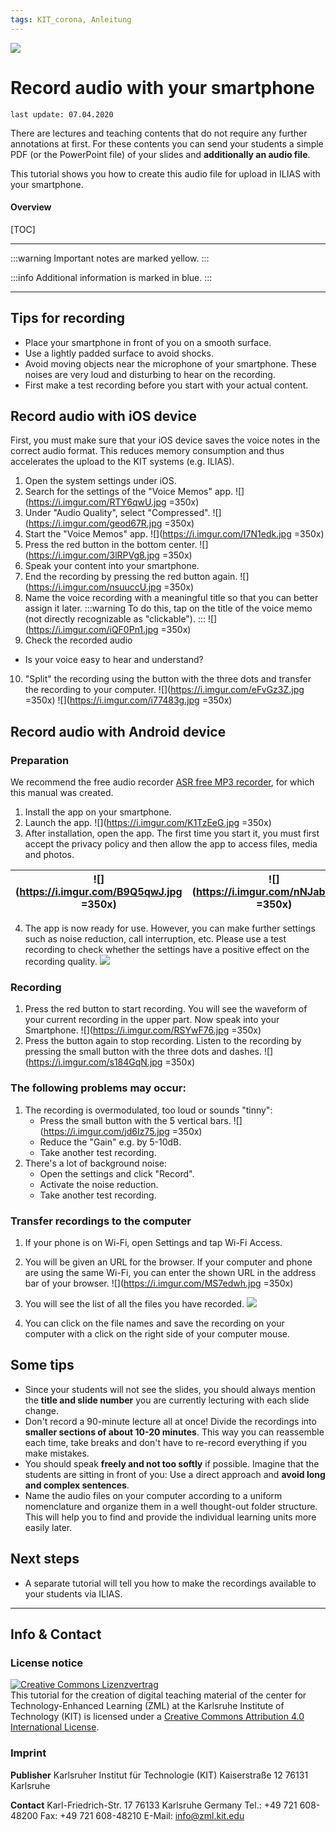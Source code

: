 ```yaml
---
tags: KIT_corona, Anleitung
---
```

![](https://i.imgur.com/eAg9Fgb.png)

# Record audio with your smartphone

```
last update: 07.04.2020
```
There are lectures and teaching contents that do not require any further annotations at first. For these contents you can send your students a simple PDF (or the PowerPoint file) of your slides and **additionally an audio file**.

This tutorial shows you how to create this audio file for upload in ILIAS with your smartphone. 

#### Overview
[TOC]


---

:::warning
Important notes are marked yellow.
:::

:::info
Additional information is marked in blue.
:::

---

## Tips for recording
* Place your smartphone in front of you on a smooth surface.
* Use a lightly padded surface to avoid shocks.
* Avoid moving objects near the microphone of your smartphone. These noises are very loud and disturbing to hear on the recording.
* First make a test recording before you start with your actual content.


## Record audio with iOS device
First, you must make sure that your iOS device saves the voice notes in the correct audio format. This reduces memory consumption and thus accelerates the upload to the KIT systems (e.g. ILIAS).

1. Open the system settings under iOS.
2. Search for the settings of the "Voice Memos" app.
![](https://i.imgur.com/RTY6qwU.jpg =350x)
3. Under "Audio Quality", select "Compressed".
![](https://i.imgur.com/geod67R.jpg =350x)
4. Start the "Voice Memos" app.
![](https://i.imgur.com/I7N1edk.jpg =350x)
5. Press the red button in the bottom center.
![](https://i.imgur.com/3lRPVg8.jpg =350x)
6. Speak your content into your smartphone.
7. End the recording by pressing the red button again.
![](https://i.imgur.com/nsuuccU.jpg =350x)
8. Name the voice recording with a meaningful title so that you can better assign it later.
:::warning
To do this, tap on the title of the voice memo (not directly recognizable as "clickable").
:::
![](https://i.imgur.com/iQF0Pn1.jpg =350x)
9. Check the recorded audio
* Is your voice easy to hear and understand?
10. "Split" the recording using the button with the three dots and transfer the recording to your computer.
![](https://i.imgur.com/eFvGz3Z.jpg =350x)
![](https://i.imgur.com/i77483g.jpg =350x)


## Record audio with Android device
### Preparation
We recommend the free audio recorder [ASR free MP3 recorder](https://play.google.com/store/apps/details?id=com.nll.asr), for which this manual was created.
1. Install the app on your smartphone.
2. Launch the app.
![](https://i.imgur.com/K1TzEeG.jpg =350x)
3. After installation, open the app. The first time you start it, you must first accept the privacy policy and then allow the app to access files, media and photos.

|![](https://i.imgur.com/B9Q5qwJ.jpg =350x)|![](https://i.imgur.com/nNJab4q.jpg =350x)|
|----|----|

4. The app is now ready for use. However, you can make further settings such as noise reduction, call interruption, etc. Please use a test recording to check whether the settings have a positive effect on the recording quality.
![](https://i.imgur.com/bodsZKs.jpg)


### Recording
1. Press the red button to start recording. You will see the waveform of your current recording in the upper part. Now speak into your Smartphone.
![](https://i.imgur.com/RSYwF76.jpg =350x)
2. Press the button again to stop recording. Listen to the recording by pressing the small button with the three dots and dashes.
![](https://i.imgur.com/s184GqN.jpg =350x)


### The following problems may occur:
1. The recording is overmodulated, too loud or sounds "tinny":
    * Press the small button with the 5 vertical bars.
    ![](https://i.imgur.com/jd6Iz75.jpg =350x)
    * Reduce the "Gain" e.g. by 5-10dB.
    * Take another test recording.
2. There's a lot of background noise:
    * Open the settings and click "Record".
    * Activate the noise reduction.
    * Take another test recording.


### Transfer recordings to the computer
1. If your phone is on Wi-Fi, open Settings and tap Wi-Fi Access.
2. You will be given an URL for the browser. If your computer and phone are using the same Wi-Fi, you can enter the shown URL in the address bar of your browser. 
![](https://i.imgur.com/MS7edwh.jpg =350x)
3. You will see the list of all the files you have recorded.
![](https://i.imgur.com/KEFSrPH.jpg)

4. You can click on the file names and save the recording on your computer with a click on the right side of your computer mouse.


## Some tips
* Since your students will not see the slides, you should always mention the **title and slide number** you are currently lecturing with each slide change.
* Don't record a 90-minute lecture all at once! Divide the recordings into **smaller sections of about 10-20 minutes**. This way you can reassemble each time, take breaks and don't have to re-record everything if you make mistakes.
* You should speak **freely and not too softly** if possible. Imagine that the students are sitting in front of you: Use a direct approach and **avoid long and complex sentences**.
* Name the audio files on your computer according to a uniform nomenclature and organize them in a well thought-out folder structure. This will help you to find and provide the individual learning units more easily later.

## Next steps
* A separate tutorial will tell you how to make the recordings available to your students via ILIAS.

---

## Info & Contact

### License notice
<a rel="license" href="http://creativecommons.org/licenses/by/4.0/"><img alt="Creative Commons Lizenzvertrag" style="border-width:0" src="https://i.creativecommons.org/l/by/4.0/88x31.png" /></a><br /><span xmlns:dct="http://purl.org/dc/terms/" property="dct:title">This tutorial for the creation of digital teaching material</span> of <span xmlns:cc="http://creativecommons.org/ns#" property="cc:attributionName">the center for Technology-Enhanced Learning (ZML) at the Karlsruhe Institute of Technology (KIT)</span> is licensed under a <a rel="license" href="http://creativecommons.org/licenses/by/4.0/">Creative Commons Attribution 4.0 International License</a>.


### Imprint

**Publisher**
Karlsruher Institut für Technologie (KIT)
Kaiserstraße 12
76131 Karlsruhe

**Contact**
Karl-Friedrich-Str. 17
76133 Karlsruhe
Germany
Tel.: +49 721 608-48200
Fax: +49 721 608-48210
E-Mail: info@zml.kit.edu
